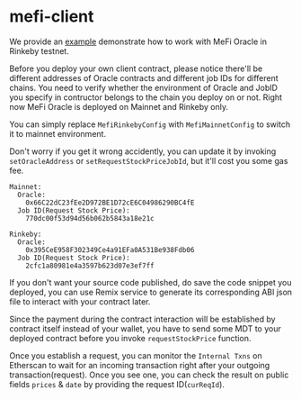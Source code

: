 # mefi-client


  We provide an [example](https://github.com/measurabledatatoken/mefi-client/blob/main/contract/mefi/example/MefiOracleConsumer.sol) demonstrate how to work with MeFi Oracle in Rinkeby testnet.
  
  Before you deploy your own client contract, please notice there'll be different addresses of Oracle contracts and different job IDs for different chains. You need to verify whether the environment of Oracle and JobID you specify in contructor belongs to the chain you deploy on or not. Right now MeFi Oracle is deployed on Mainnet and Rinkeby only. 
  
  You can simply replace `MefiRinkebyConfig` with `MefiMainnetConfig` to switch it to mainnet environment.

  Don't worry if you get it wrong accidently, you can update it by invoking `setOracleAddress` or `setRequestStockPriceJobId`, but it'll cost you some gas fee.
  
  ```
  Mainnet:
    Oracle:
      0x66C22dC23fEe2D972BE1D72cE6C04986290BC4fE
    Job ID(Request Stock Price):
      770dc00f53d94d56b062b5843a18e21c
  ```
  
  ```
  Rinkeby:
    Oracle:
      0x395CeE958F302349Ce4a91EFa0A531Be938Fdb06
    Job ID(Request Stock Price):
      2cfc1a80981e4a3597b623d07e3ef7ff
  ```
  
  If you don't want your source code published, do save the code snippet you deployed, you can use Remix service to generate its corresponding ABI json file to interact with your contract later.
  
  Since the payment during the contract interaction will be established by contract itself instead of your wallet, you have to send some MDT to your deployed contract before you invoke `requestStockPrice` function.
  
  Once you establish a request, you can monitor the `Internal Txns` on Etherscan to wait for an incoming transaction right after your outgoing transaction(request). Once you see one, you can check the result on public fields `prices` & `date` by providing the request ID(`curReqId`).
